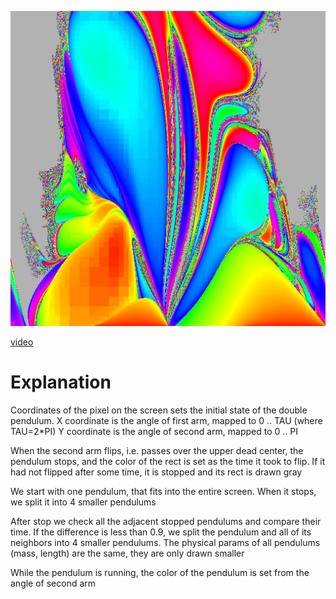 ![](img/003073.png)

[video](https://www.youtube.com/watch?v=Ti4iB9Tey3E)

# Explanation
Coordinates of the pixel on the screen sets the initial state of the double pendulum.
X coordinate is the angle of first arm, mapped to 0 .. TAU (where TAU=2*PI) 
Y coordinate is the angle of second arm, mapped to 0 .. PI


When the second arm flips, i.e. passes over the upper dead center, the pendulum stops, and the color of the rect is set as the time it took to flip.
If it had not flipped after some time, it is stopped and its rect is drawn gray

We start with one pendulum, that fits into the entire screen. When it stops, we split it into 4 smaller pendulums

After stop we check all the adjacent stopped pendulums and compare their time. If the difference is less than 0.9, we split the pendulum and all of its neighbors into 4 smaller pendulums. The physical params of all pendulums (mass, length) are the same, they are only drawn smaller

While the pendulum is running, the color of the pendulum is set from the angle of second arm
